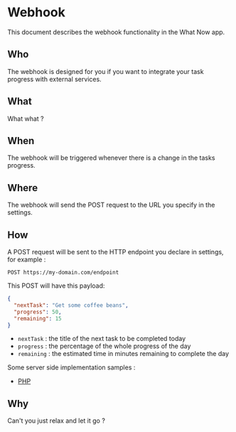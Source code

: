 # Webhook

This document describes the webhook functionality in the What Now app.

## Who

The webhook is designed for you if you want to integrate your task progress with external services.

## What

What what ?

## When

The webhook will be triggered whenever there is a change in the tasks progress.

## Where

The webhook will send the POST request to the URL you specify in the settings.

## How

A POST request will be sent to the HTTP endpoint you declare in settings, for example :

```text
POST https://my-domain.com/endpoint
```

This POST will have this payload:

```json
{
  "nextTask": "Get some coffee beans",
  "progress": 50,
  "remaining": 15
}
```

- `nextTask` : the title of the next task to be completed today
- `progress` : the percentage of the whole progress of the day
- `remaining` : the estimated time in minutes remaining to complete the day

Some server side implementation samples :

- [PHP](https://github.com/Shuunen/monorepo/blob/master/apps/one-file/olivo-hue-status.php)

## Why

Can't you just relax and let it go ?
